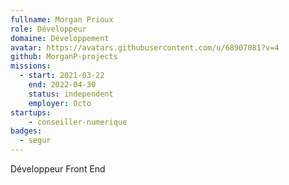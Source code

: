 ```yaml
---
fullname: Morgan Prioux
role: Développeur
domaine: Développement
avatar: https://avatars.githubusercontent.com/u/68907081?v=4
github: MorganP-projects 
missions:
  - start: 2021-03-22
    end: 2022-04-30
    status: independent
    employer: Octo
startups:
    - conseiller-numerique
badges:
  - segur
---
```


Développeur Front End
